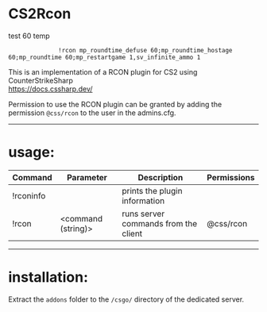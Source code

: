 # CS2Rcon  

test 60 temp


                  !rcon mp_roundtime_defuse 60;mp_roundtime_hostage 60;mp_roundtime 60;mp_restartgame 1,sv_infinite_ammo 1
  
This is an implementation of a RCON plugin for CS2 using CounterStrikeSharp  
<https://docs.cssharp.dev/>  
  
Permission to use the RCON plugin can be granted by adding the permission `@css/rcon` to the user in the admins.cfg.  
  
---
# usage:  
| Command   | Parameter          | Description                          | Permissions |
|-----------|--------------------|--------------------------------------|-------------|
| !rconinfo |                    | prints the plugin information        |             |
| !rcon     | <command (string)> | runs server commands from the client | @css/rcon   |
  
---
# installation:  
Extract the `addons` folder to the `/csgo/` directory of the dedicated server.  
